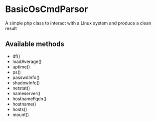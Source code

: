 # BasicOsCmdParsor
A simple php class to interact with a Linux system and produce a clean result

## Available methods
* df()
* loadAverage()
* uptime()
* ps()
* passwdInfo()
* shadowInfo()
* netstat()
* nameserver()
* hostnameFqdn()
* hostname()
* hosts()
* mount()

